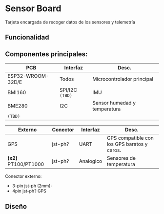 # Sensor Board

Tarjeta encargada de recoger datos de los sensores y telemetría

## Funcionalidad


## Componentes principales:

|PCB | Interfaz | Desc. |
| --- | --- | --- |
| ESP32-WROOM-32D/E | Todos | Microcontrolador principal |
| BMI160 | SPI/I2C `(TBD)` | IMU |
| BME280 | I2C | Sensor humedad y temperatura |
| `(TBD)` | 


| Externo | Conector | Interfaz | Desc. |
|---|---|---|---|
| GPS | jst-ph? | UART | GPS compatible con los GPS baratos y caros. |
| __(x2)__ PT100/PT1000 | jst-ph? | Analogico | Sensores de temperatura | 


Conector externo:
- 3-pin jst-ph (2mm):
- 4pin jst-ph? GPS

## Diseño
